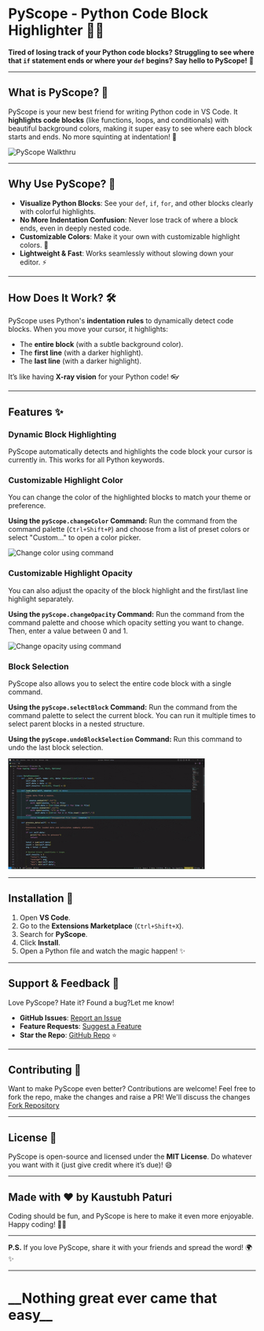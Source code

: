 # PyScope - Python Code Block Highlighter 🎨🐍

**Tired of losing track of your Python code blocks?**
**Struggling to see where that `if` statement ends or where your `def` begins?**
**Say hello to PyScope!** 🚀

---

## What is PyScope? 🤔

PyScope is your new best friend for writing Python code in VS Code. It **highlights code blocks** (like functions, loops, and conditionals) with beautiful background colors, making it super easy to see where each block starts and ends. No more squinting at indentation! 👀

![PyScope Walkthru](./media/samples/walkthru.gif)

---

## Why Use PyScope? 🌟

- **Visualize Python Blocks**: See your `def`, `if`, `for`, and other blocks clearly with colorful highlights.
- **No More Indentation Confusion**: Never lose track of where a block ends, even in deeply nested code.
- **Customizable Colors**: Make it your own with customizable highlight colors. 🎨
- **Lightweight & Fast**: Works seamlessly without slowing down your editor. ⚡

---

## How Does It Work? 🛠️

PyScope uses Python's **indentation rules** to dynamically detect code blocks. When you move your cursor, it highlights:

- The **entire block** (with a subtle background color).
- The **first line** (with a darker highlight).
- The **last line** (with a darker highlight).

It’s like having **X-ray vision** for your Python code! 👓

---

## Features ✨

### Dynamic Block Highlighting

PyScope automatically detects and highlights the code block your cursor is currently in. This works for all Python keywords.

### Customizable Highlight Color

You can change the color of the highlighted blocks to match your theme or preference.

**Using the `pyScope.changeColor` Command:**
Run the command from the command palette (`Ctrl+Shift+P`) and choose from a list of preset colors or select "Custom..." to open a color picker.

![Change color using command](./media/samples/color-changer.gif)

### Customizable Highlight Opacity

You can also adjust the opacity of the block highlight and the first/last line highlight separately.

**Using the `pyScope.changeOpacity` Command:**
Run the command from the command palette and choose which opacity setting you want to change. Then, enter a value between 0 and 1.

![Change opacity using command](./media/samples/highlight-opacity.gif)

### Block Selection

PyScope also allows you to select the entire code block with a single command.

**Using the `pyScope.selectBlock` Command:**
Run the command from the command palette to select the current block. You can run it multiple times to select parent blocks in a nested structure.

**Using the `pyScope.undoBlockSelection` Command:**
Run this command to undo the last block selection.

![Block selection using commands](./media/samples/block-selector.gif)

---

## Installation 🚀

1. Open **VS Code**.
2. Go to the **Extensions Marketplace** (`Ctrl+Shift+X`).
3. Search for **PyScope**.
4. Click **Install**.
5. Open a Python file and watch the magic happen! ✨

---

## Support & Feedback 💬

Love PyScope? Hate it? Found a bug?Let me know!

- **GitHub Issues**: [Report an Issue](https://github.com/paturikaustubh/py-scope/issues)
- **Feature Requests**: [Suggest a Feature](https://github.com/paturikaustubh/py-scope/discussions)
- **Star the Repo**: [GitHub Repo](https://github.com/paturikaustubh/py-scope) ⭐

---

## Contributing 🤝

Want to make PyScope even better? Contributions are welcome!
Feel free to fork the repo, make the changes and raise a PR! We'll discuss the changes
[Fork Repository](https://github.com/paturikaustubh/py-scope/fork)

---

## License 📜

PyScope is open-source and licensed under the **MIT License**.
Do whatever you want with it (just give credit where it’s due)! 😄

---

## Made with ❤️ by Kaustubh Paturi

Coding should be fun, and PyScope is here to make it even more enjoyable.
Happy coding! 🎉🐍

---

**P.S.** If you love PyScope, share it with your friends and spread the word! 🌍✨

---

# **\_\_Nothing great ever came that easy\_\_**
